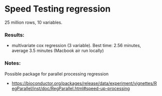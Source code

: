 # Speed Testing regression 

25 million rows, 10 variables. 
### Results:
- multivariate cox regression (3 variable). Best time: 2.56 minutes, average 3.5 minutes (Macbook air run locally)

### Notes:
Possible package for parallel processing regression
- https://bioconductor.org/packages/release/data/experiment/vignettes/RegParallel/inst/doc/RegParallel.html#speed-up-processing
